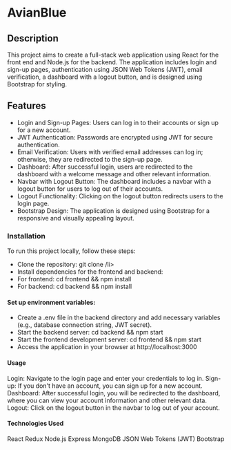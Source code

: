 # AvianBlue

 <h2> Description</h2>
This project aims to create a full-stack web application using React for the front end and Node.js for the backend. The application includes login and sign-up pages, authentication using JSON Web Tokens (JWT), email verification, a dashboard with a logout button, and is designed using Bootstrap for styling.

 <h2> Features </h2>
 <ul>
   <li>Login and Sign-up Pages: Users can log in to their accounts or sign up for a new account.</li>
   <li>JWT Authentication: Passwords are encrypted using JWT for secure authentication.</li>
   <li>Email Verification: Users with verified email addresses can log in; otherwise, they are redirected to the sign-up page.</li>
   <li>Dashboard: After successful login, users are redirected to the dashboard with a welcome message and other relevant information.</li>
   <li>Navbar with Logout Button: The dashboard includes a navbar with a logout button for users to log out of their accounts.</li>
   <li>Logout Functionality: Clicking on the logout button redirects users to the login page.</li>
   <li>Bootstrap Design: The application is designed using Bootstrap for a responsive and visually appealing layout.</li>
</ul>

<h3>Installation </h3>
To run this project locally, follow these steps:
<ul>
  <li>Clone the repository: git clone <repository-url>/li>
  <li>Install dependencies for the frontend and backend:</li>
  <li>For frontend: cd frontend && npm install</li>
  <li>For backend: cd backend && npm install</li>
</ul>

<h4>Set up environment variables:</h4>
<ul>
  <li>Create a .env file in the backend directory and add necessary variables (e.g., database connection string, JWT secret).</li>
  <li>Start the backend server: cd backend && npm start</li>
  <li>Start the frontend development server: cd frontend && npm start</li>
  <li>Access the application in your browser at http://localhost:3000</li>
</ul>

<h4>Usage</h4>
Login: Navigate to the login page and enter your credentials to log in.
Sign-up: If you don't have an account, you can sign up for a new account.
Dashboard: After successful login, you will be redirected to the dashboard, where you can view your account information and other relevant data.
Logout: Click on the logout button in the navbar to log out of your account.

<h4>Technologies Used</h4>
React
Redux
Node.js
Express
MongoDB
JSON Web Tokens (JWT)
Bootstrap
